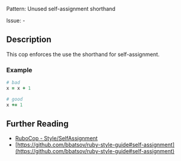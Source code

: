 Pattern: Unused self-assignment shorthand

Issue: -

## Description

This cop enforces the use the shorthand for self-assignment.

### Example

```ruby
# bad
x = x + 1

# good
x += 1
```

## Further Reading

* [RuboCop - Style/SelfAssignment](https://rubocop.readthedocs.io/en/latest/cops_style/#styleselfassignment)
* [https://github.com/bbatsov/ruby-style-guide#self-assignment](https://github.com/bbatsov/ruby-style-guide#self-assignment)
